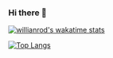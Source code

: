 ### Hi there 👋

<!--
**featt/featt** is a ✨ _special_ ✨ repository because its `README.md` (this file) appears on your GitHub profile.

Here are some ideas to get you started:


-->
[![willianrod's wakatime stats](https://github-readme-stats.vercel.app/api/wakatime?feat=willianrod)](https://github.com/anuraghazra/github-readme-stats)

[![Top Langs](https://github-readme-stats.vercel.app/api/top-langs/?feat=anuraghazra&layout=compact)](https://github.com/anuraghazra/github-readme-stats)
